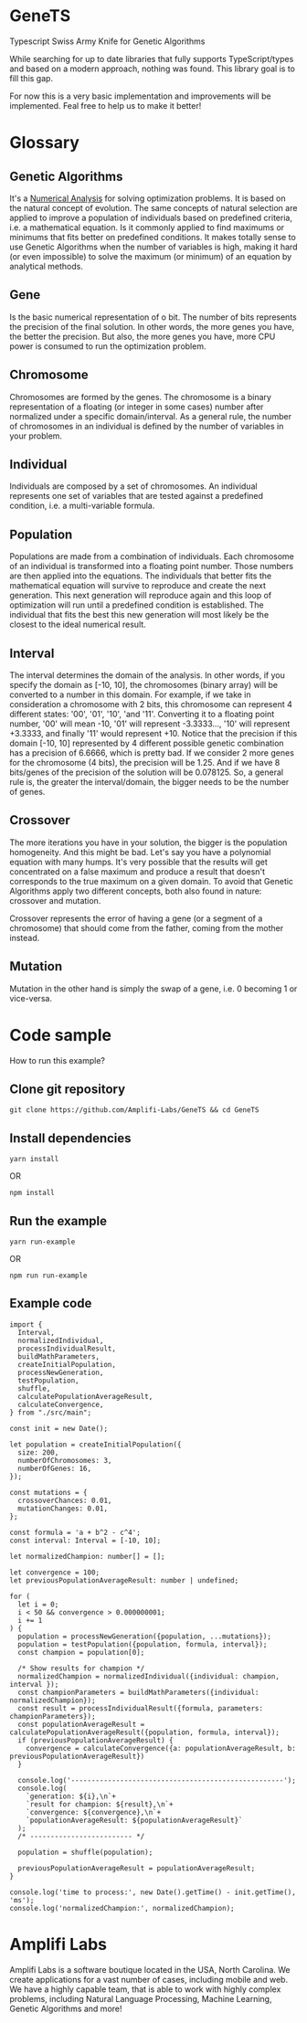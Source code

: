 # GeneTS
Typescript Swiss Army Knife for Genetic Algorithms

While searching for up to date libraries that fully supports TypeScript/types and based on a modern approach, nothing was found. This library goal is to fill this gap.

For now this is a very basic implementation and improvements will be implemented. Feal free to help us to make it better!

# Glossary

## Genetic Algorithms

It's a [Numerical Analysis](https://en.wikipedia.org/wiki/Numerical_analysis) for solving optimization problems. It is based on the natural concept of evolution. The same concepts of natural selection are applied to improve a population of individuals based on predefined criteria, i.e. a mathematical equation. Is it commonly applied to find maximums or minimums that fits better on predefined conditions. It makes totally sense to use Genetic Algorithms when the number of variables is high, making it hard (or even impossible) to solve the maximum (or minimum) of an equation by analytical methods.

## Gene

Is the basic numerical representation of o bit. The number of bits represents the precision of the final solution. In other words, the more genes you have, the better the precision. But also, the more genes you have, more CPU power is consumed to run the optimization problem.

## Chromosome

Chromosomes are formed by the genes. The chromosome is a binary representation of a floating (or integer in some cases) number after normalized under a specific domain/interval. As a general rule, the number of chromosomes in an individual is defined by the number of variables in your problem.

## Individual

Individuals are composed by a set of chromosomes. An individual represents one set of variables that are tested against a predefined condition, i.e. a multi-variable formula.

## Population

Populations are made from a combination of individuals. Each chromosome of an individual is transformed into a floating point number. Those numbers are then applied into the equations. The individuals that better fits the mathematical equation will survive to reproduce and create the next generation. This next generation will reproduce again and this loop of optimization will run until a predefined condition is established. The individual that fits the best this new generation will most likely be the closest to the ideal numerical result.

## Interval

The interval determines the domain of the analysis. In other words, if you specify the domain as [-10, 10], the chromosomes (binary array) will be converted to a number in this domain. For example, if we take in consideration a chromosome with 2 bits, this chromosome can represent 4 different states: '00', '01', '10', 'and '11'. Converting it to a floating point number, '00' will mean -10, '01' will represent -3.3333..., '10' will represent +3.3333, and finally '11' would represent +10. Notice that the precision if this domain [-10, 10] represented by 4 different possible genetic combination has a precision of 6.6666, which is pretty bad. If we consider 2 more genes for the chromosome (4 bits), the precision will be 1.25. And if we have 8 bits/genes of the precision of the solution will be 0.078125. So, a general rule is, the greater the interval/domain, the bigger needs to be the number of genes.

## Crossover

The more iterations you have in your solution, the bigger is the population homogeneity. And this might be bad. Let's say you have a polynomial equation with many humps. It's very possible that the results will get concentrated on a false maximum and produce a result that doesn't corresponds to the true maximum on a given domain. To avoid that Genetic Algorithms apply two different concepts, both also found in nature: crossover and mutation. 

Crossover represents the error of having a gene (or a segment of a chromosome) that should come from the father, coming from the mother instead.

## Mutation

Mutation in the other hand is simply the swap of a gene, i.e. 0 becoming 1 or vice-versa.

# Code sample

How to run this example?

## Clone git repository

~~~
git clone https://github.com/Amplifi-Labs/GeneTS && cd GeneTS
~~~

## Install dependencies

~~~
yarn install
~~~

OR

~~~
npm install
~~~
## Run the example

~~~
yarn run-example
~~~

OR

~~~
npm run run-example
~~~

## Example code

~~~
import {
  Interval,
  normalizedIndividual,
  processIndividualResult,
  buildMathParameters,
  createInitialPopulation,
  processNewGeneration,
  testPopulation,
  shuffle,
  calculatePopulationAverageResult,
  calculateConvergence,
} from "./src/main";

const init = new Date();

let population = createInitialPopulation({
  size: 200,
  numberOfChromosomes: 3,
  numberOfGenes: 16,
});

const mutations = {
  crossoverChances: 0.01,
  mutationChanges: 0.01,
};

const formula = 'a + b^2 - c^4';
const interval: Interval = [-10, 10];

let normalizedChampion: number[] = [];

let convergence = 100;
let previousPopulationAverageResult: number | undefined;

for (
  let i = 0;
  i < 50 && convergence > 0.000000001;
  i += 1
) {
  population = processNewGeneration({population, ...mutations});
  population = testPopulation({population, formula, interval});
  const champion = population[0];

  /* Show results for champion */
  normalizedChampion = normalizedIndividual({individual: champion, interval });
  const championParameters = buildMathParameters({individual: normalizedChampion});
  const result = processIndividualResult({formula, parameters: championParameters});
  const populationAverageResult = calculatePopulationAverageResult({population, formula, interval});
  if (previousPopulationAverageResult) {
    convergence = calculateConvergence({a: populationAverageResult, b: previousPopulationAverageResult})
  }

  console.log('----------------------------------------------------');
  console.log(
    `generation: ${i},\n`+
    `result for champion: ${result},\n`+
    `convergence: ${convergence},\n`+
    `populationAverageResult: ${populationAverageResult}`
  );
  /* ------------------------- */

  population = shuffle(population);

  previousPopulationAverageResult = populationAverageResult;
}

console.log('time to process:', new Date().getTime() - init.getTime(), 'ms');
console.log('normalizedChampion:', normalizedChampion);
~~~

# Amplifi Labs

Amplifi Labs is a software boutique located in the USA, North Carolina. We create applications for a vast number of cases, including mobile and web. We have a highly capable team, that is able to work with highly complex problems, including Natural Language Processing, Machine Learning, Genetic Algorithms and more!
